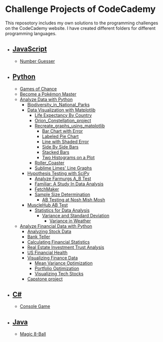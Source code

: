 # Challenge Projects of CodeCademy

This reposotory includes my own solutions to the programming challenges on the CodeCademy website.
I have created different folders for different programming languages.

* ## <a href="https://github.com/lendoo73/Challenge-Project-of-CodeCademy/tree/master/javascript" target="_blank">JavaScript</a>
  * <a href="https://github.com/lendoo73/Challenge-Project-of-CodeCademy/tree/master/javascript/numberGuesser" target="_blank">Number Guesser</a>
* ## <a href="https://github.com/lendoo73/Challenge-Project-of-CodeCademy/tree/master/python" target="_blank">Python</a>
  * <a href="https://github.com/lendoo73/Challenge-Project-of-CodeCademy/tree/master/python/gameOfChance" target="_blank">Games of Chance</a>
  * <a href="https://github.com/lendoo73/Challenge-Project-of-CodeCademy/tree/master/python/become_a_pokemon_master" target="_blank">Become a Pokémon Master</a>
  * [Analyze Data with Python](https://github.com/lendoo73/Challenge-Project-of-CodeCademy/tree/master/python/Analyze_Data_with_Python)
    * [Biodiversity_in_National_Parks](https://github.com/lendoo73/Challenge-Project-of-CodeCademy/tree/master/python/Analyze_Data_with_Python/Biodiversity_in_National_Parks)
    * [Data Visualization with Matplotlib](https://github.com/lendoo73/Challenge-Project-of-CodeCademy/tree/master/python/Analyze_Data_with_Python/Data_Visualization_with_Matplotlib)
      * [Life Expectancy By Country](https://github.com/lendoo73/Challenge-Project-of-CodeCademy/tree/master/python/Analyze_Data_with_Python/Data_Visualization_with_Matplotlib/Life_Expectancy_By_Country)
      * [Orion_Constellation_project](https://github.com/lendoo73/Challenge-Project-of-CodeCademy/tree/master/python/Analyze_Data_with_Python/Data_Visualization_with_Matplotlib/Orion_Constellation_project)
      * [Recreate_graphs_using_matplotlib](https://github.com/lendoo73/Challenge-Project-of-CodeCademy/tree/master/python/Analyze_Data_with_Python/Data_Visualization_with_Matplotlib/Recreate_graphs_using_matplotlib)
        * [Bar Chart with Error](https://github.com/lendoo73/Challenge-Project-of-CodeCademy/tree/master/python/Analyze_Data_with_Python/Data_Visualization_with_Matplotlib/Recreate_graphs_using_matplotlib/Bar_Chart_with_Error)
        * [Labeled Pie Chart](https://github.com/lendoo73/Challenge-Project-of-CodeCademy/tree/master/python/Analyze_Data_with_Python/Data_Visualization_with_Matplotlib/Recreate_graphs_using_matplotlib/Labeled_Pie_Chart)
        * [Line with Shaded Error](https://github.com/lendoo73/Challenge-Project-of-CodeCademy/tree/master/python/Analyze_Data_with_Python/Data_Visualization_with_Matplotlib/Recreate_graphs_using_matplotlib/Line_with_Shaded_Error)
        * [Side By Side Bars](https://github.com/lendoo73/Challenge-Project-of-CodeCademy/tree/master/python/Analyze_Data_with_Python/Data_Visualization_with_Matplotlib/Recreate_graphs_using_matplotlib/Side_By_Side_Bars)
        * [Stacked Bars](https://github.com/lendoo73/Challenge-Project-of-CodeCademy/tree/master/python/Analyze_Data_with_Python/Data_Visualization_with_Matplotlib/Recreate_graphs_using_matplotlib/Stacked_Bars)
        * [Two Histograms on a Plot](https://github.com/lendoo73/Challenge-Project-of-CodeCademy/tree/master/python/Analyze_Data_with_Python/Data_Visualization_with_Matplotlib/Recreate_graphs_using_matplotlib/Two_Histograms_on_a_Plot)
      * [Roller_Coaster](https://github.com/lendoo73/Challenge-Project-of-CodeCademy/tree/master/python/Analyze_Data_with_Python/Data_Visualization_with_Matplotlib/Roller_Coaster)
      * [Sublime Limes' Line Graphs](https://github.com/lendoo73/Challenge-Project-of-CodeCademy/tree/master/python/Analyze_Data_with_Python/Data_Visualization_with_Matplotlib/Sublime_Limes'_Line_Graphs)
    * [Hypothesis Testing with SciPy](https://github.com/lendoo73/Challenge-Project-of-CodeCademy/tree/master/python/Analyze_Data_with_Python/Hypothesis_Testing_with_SciPy)
      * [Analyze Farmurgs A_B Test](https://github.com/lendoo73/Challenge-Project-of-CodeCademy/tree/master/python/Analyze_Data_with_Python/Hypothesis_Testing_with_SciPy/Analyze_Farmurgs_A_B_Test)
      * [Familiar: A Study In Data Analysis](https://github.com/lendoo73/Challenge-Project-of-CodeCademy/tree/master/python/Analyze_Data_with_Python/Hypothesis_Testing_with_SciPy/Familiar_A_Study_In_Data_Analysis)
      * [FetchMaker](https://github.com/lendoo73/Challenge-Project-of-CodeCademy/tree/master/python/Analyze_Data_with_Python/Hypothesis_Testing_with_SciPy/FetchMaker)
      * [Sample Size Determination](https://github.com/lendoo73/Challenge-Project-of-CodeCademy/tree/master/python/Analyze_Data_with_Python/Hypothesis_Testing_with_SciPy/Sample_Size_Determination)
        * [AB Testing at Nosh Mish Mosh](https://github.com/lendoo73/Challenge-Project-of-CodeCademy/tree/master/python/Analyze_Data_with_Python/Hypothesis_Testing_with_SciPy/Sample_Size_Determination/AB_Testing_at_Nosh_Mish_Mosh)
    * [MuscleHub AB Test](https://github.com/lendoo73/Challenge-Project-of-CodeCademy/tree/master/python/Analyze_Data_with_Python/MuscleHub_AB_Test)
      * [Statistics for Data Analysis](https://github.com/lendoo73/Challenge-Project-of-CodeCademy/tree/master/python/Analyze_Data_with_Python/Statistics_for_Data_Analysis)
        * [Variance and Standard Deviation](https://github.com/lendoo73/Challenge-Project-of-CodeCademy/tree/master/python/Analyze_Data_with_Python/Statistics_for_Data_Analysis/Variance_and_Standard_Deviation)
          * [Variance in Weather](https://github.com/lendoo73/Challenge-Project-of-CodeCademy/tree/master/python/Analyze_Data_with_Python/Statistics_for_Data_Analysis/Variance_and_Standard_Deviation/Variance_in_Weather)
  * [Analyze Financial Data with Python](https://github.com/lendoo73/Challenge-Project-of-CodeCademy/tree/master/python/Analyze_Financial_Data_with_Python)
    * [Analyzing Stock Data](https://github.com/lendoo73/Challenge-Project-of-CodeCademy/tree/master/python/Analyze_Financial_Data_with_Python/Analyzing_Stock_Data)
    * [Bank Teller](https://github.com/lendoo73/Challenge-Project-of-CodeCademy/tree/master/python/Analyze_Financial_Data_with_Python/Bank_Teller)
    * [Calculating Financial Statistics](https://github.com/lendoo73/Challenge-Project-of-CodeCademy/tree/master/python/Analyze_Financial_Data_with_Python/Calculating_Financial_Statistics)
    * [Real Estate Investment Trust Analysis](https://github.com/lendoo73/Challenge-Project-of-CodeCademy/tree/master/python/Analyze_Financial_Data_with_Python/Real_Estate_Investment_Trust_Analysis)
    * [US Financial Health](https://github.com/lendoo73/Challenge-Project-of-CodeCademy/tree/master/python/Analyze_Financial_Data_with_Python/US%20Financial%20Health)
    * [Visualizing Finance Data](https://github.com/lendoo73/Challenge-Project-of-CodeCademy/tree/master/python/Analyze_Financial_Data_with_Python/Visualizing_Finance_Data)
      * [Mean Variance Optimization](https://github.com/lendoo73/Challenge-Project-of-CodeCademy/tree/master/python/Analyze_Financial_Data_with_Python/Visualizing_Finance_Data/Mean_Variance_Optimization)
      * [Portfolio Optimization](https://github.com/lendoo73/Challenge-Project-of-CodeCademy/tree/master/python/Analyze_Financial_Data_with_Python/Visualizing_Finance_Data/Portfolio_Optimization)
      * [Visualizing Tech Stocks](https://github.com/lendoo73/Challenge-Project-of-CodeCademy/tree/master/python/Analyze_Financial_Data_with_Python/Visualizing_Finance_Data/Visualizing_Tech_Stocks)
     * [Capstone project](https://github.com/lendoo73/Challenge-Project-of-CodeCademy/tree/master/python/Analyze_Financial_Data_with_Python/Capstone_project)
* ## <a href="https://github.com/lendoo73/Challenge-Project-of-CodeCademy/tree/master/c%23" target="_blank">C#</a>
  * <a href="https://github.com/lendoo73/Challenge-Project-of-CodeCademy/tree/master/c%23/console_game" target="_blank">Console Game</a>
* ## <a href="https://github.com/lendoo73/Challenge-Project-of-CodeCademy/tree/master/java" target="_blank">Java</a>
  * <a href="https://github.com/lendoo73/Challenge-Project-of-CodeCademy/tree/master/java/magic_8_ball" target="_blank">Magic 8-Ball</a>
